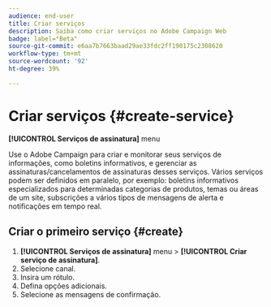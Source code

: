 ```yaml
---
audience: end-user
title: Criar serviços
description: Saiba como criar serviços no Adobe Campaign Web
badge: label="Beta"
source-git-commit: e6aa7b7663baad29ae33fdc2ff190175c2308620
workflow-type: tm+mt
source-wordcount: '92'
ht-degree: 39%

---
```



# Criar serviços {#create-service}

**[!UICONTROL Serviços de assinatura]** menu

Use o Adobe Campaign para criar e monitorar seus serviços de informações, como boletins informativos, e gerenciar as assinaturas/cancelamentos de assinaturas desses serviços. Vários serviços podem ser definidos em paralelo, por exemplo: boletins informativos especializados para determinadas categorias de produtos, temas ou áreas de um site, subscrições a vários tipos de mensagens de alerta e notificações em tempo real.

## Criar o primeiro serviço {#create}

1. **[!UICONTROL Serviços de assinatura]** menu > **[!UICONTROL Criar serviço de assinatura]**.
1. Selecione canal.
1. Insira um rótulo.
1. Defina opções adicionais.
1. Selecione as mensagens de confirmação.


